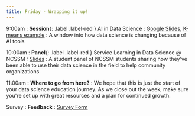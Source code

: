 ```yaml
---
title: Friday - Wrapping it up!
---
```


9:00am
: **Session**{: .label .label-red } AI in Data Science
  : [Google Slides](https://docs.google.com/presentation/d/1_1QuGIIHMbfmandAJH-f8E8wThPJ3ik0_bJuGlVGsE8/edit?usp=sharing), [K-means example](https://claude.site/artifacts/9aff6fdc-53c6-47f0-9306-e45ee4ebe854)
: A window into how data science is changing because of AI tools

10:00am
: **Panel**{: .label .label-red } Service Learning in Data Science @ NCSSM
  : [Slides](https://docs.google.com/presentation/d/1X2UFKQ20HvjZ7ira4hVJb4reo_QRuBWjh-TLDM-vEhY/edit?usp=sharing)
: A student panel of NCSSM students sharing how they've been able to use their data science in the field to help community organizations

11:00am
: **Where to go from here?**
: We hope that this is just the start of your data science education journey. As we close out the week, make sure you're set up with great resources and a plan for continued growth.

Survey
: **Feedback**
  : [Survey Form](https://docs.google.com/forms/d/e/1FAIpQLSfKbkua22FHRIQjcwEmwfdH1zlfsls8l52YgwImoAdpo6H19A/viewform?usp=sf_link)
